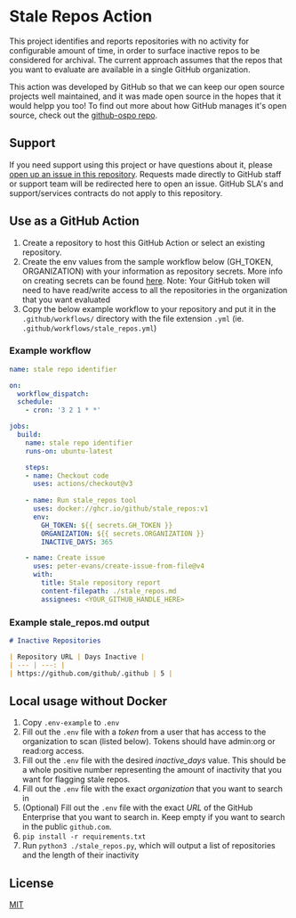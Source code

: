 # Stale Repos Action

This project identifies and reports repositories with no activity for configurable amount of time, in order to surface inactive repos to be considered for archival. The current approach assumes that the repos that you want to evaluate are available in a single GitHub organization.

This action was developed by GitHub so that we can keep our open source projects well maintained, and it was made open source in the hopes that it would helpp you too! To find out more about how GitHub manages it's open source, check out the [github-ospo repo](https://github.com/github/github-ospo).

## Support

If you need support using this project or have questions about it, please [open up an issue in this repository](https://github.com/github/stale_repos/issues). Requests made directly to GitHub staff or support team will be redirected here to open an issue. GitHub SLA's and support/services contracts do not apply to this repository.

## Use as a GitHub Action

1. Create a repository to host this GitHub Action or select an existing repository.
1. Create the env values from the sample workflow below (GH_TOKEN, ORGANIZATION) with your information as repository secrets. More info on creating secrets can be found [here](https://docs.github.com/en/actions/security-guides/encrypted-secrets).
Note: Your GitHub token will need to have read/write access to all the repositories in the organization that you want evaluated
1. Copy the below example workflow to your repository and put it in the `.github/workflows/` directory with the file extension `.yml` (ie. `.github/workflows/stale_repos.yml`)

### Example workflow

```yaml
name: stale repo identifier

on:
  workflow_dispatch:
  schedule:
    - cron: '3 2 1 * *'

jobs:
  build:
    name: stale repo identifier
    runs-on: ubuntu-latest

    steps:
    - name: Checkout code
      uses: actions/checkout@v3
    
    - name: Run stale_repos tool
      uses: docker://ghcr.io/github/stale_repos:v1
      env:
        GH_TOKEN: ${{ secrets.GH_TOKEN }}
        ORGANIZATION: ${{ secrets.ORGANIZATION }}
        INACTIVE_DAYS: 365

    - name: Create issue
      uses: peter-evans/create-issue-from-file@v4
      with:
        title: Stale repository report
        content-filepath: ./stale_repos.md
        assignees: <YOUR_GITHUB_HANDLE_HERE>

```

### Example stale_repos.md output

```markdown
# Inactive Repositories

| Repository URL | Days Inactive |
| --- | ---: |
| https://github.com/github/.github | 5 |
```

## Local usage without Docker

1. Copy `.env-example` to `.env`
1. Fill out the `.env` file with a _token_ from a user that has access to the organization to scan (listed below). Tokens should have admin:org or read:org access.
1. Fill out the `.env` file with the desired _inactive_days_ value. This should be a whole positive number representing the amount of inactivity that you want for flagging stale repos.
1. Fill out the `.env` file with the exact _organization_ that you want to search in
1. (Optional) Fill out the `.env` file with the exact _URL_ of the GitHub Enterprise that you want to search in. Keep empty if you want to search in the  public `github.com`.
1. `pip install -r requirements.txt`
1. Run `python3 ./stale_repos.py`, which will output a list of repositories and the length of their inactivity

## License

[MIT](LICENSE)

